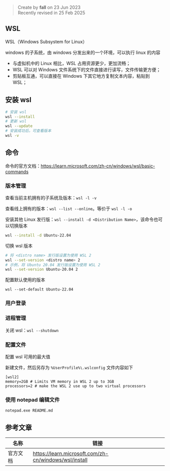 > Create by **fall** on 23 Jun 2023<br/>
> Recently revised in 25 Feb 2025

## WSL

WSL（Windows Subsystem for Linux）

windows 的子系统，由 windows 分发出来的一个环境，可以执行 linux 的内容

- 与虚拟机中的 Linux 相比，WSL 占用资源更少，更加流畅；
- WSL 可以对 Windows 文件系统下的文件直接进行读写，文件传输更方便；
- 剪贴板互通，可以直接在 Windows 下其它地方复制文本内容，粘贴到 WSL；

## 安装 wsl

```bash
# 安装 wsl
wsl --install
# 更新 wsl
wsl --update
# 安装成功后，可查看版本
wsl -v
```

## 命令

命令的官方文档：https://learn.microsoft.com/zh-cn/windows/wsl/basic-commands

### 版本管理

查看当前主机拥有的子系统及版本：`wsl -l -v`

查看线上拥有的版本：`wsl --list --online`。等价于 `wsl -l -o` 

安装其他 Linux 发行版：`wsl --install -d <Distribution Name>`，该命令也可以切换版本

```bash
wsl --install -d Ubuntu-22.04
```


切换 wsl 版本

```bash
# 将 <distro name> 发行版设置为使用 WSL 2
wsl --set-version <distro name> 2
# 示例，将 Ubuntu 20.04 发行版设置为使用 WSL 2
wsl --set-version Ubuntu-20.04 2
```

配置默认使用的版本

```
wsl --set-default Ubuntu-22.04
```

### 用户登录



### 进程管理

关闭 wsl：`wsl --shutdown`

### 配置文件

配置 wsl 可用的最大值

新建文件，然后另存为 `%UserProfile%\.wslconfig` 文件内容如下

```
[wsl2]
memory=2GB # Limits VM memory in WSL 2 up to 3GB
processors=2 # make the WSL 2 use up to two virtual processors
```

### 使用 notepad 编辑文件

```bash
notepad.exe README.md
```

## 参考文章

| 名称     | 链接                                                  |
| -------- | ----------------------------------------------------- |
| 官方文档 | https://learn.microsoft.com/zh-cn/windows/wsl/install |

